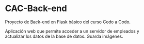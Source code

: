 # CAC-Back-end

Proyecto de Back-end en Flask básico del curso Codo a Codo.

Aplicación web que permite acceder a un servidor de empleados y actualizar los datos de la base de datos. Guarda imágenes.
